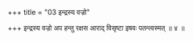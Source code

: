 +++
title = "03 इन्द्रस्य वज्रो"

+++
इन्द्रस्य वज्रो अप हन्तु रक्षस आराद् विसृष्टा इषवः पतन्त्वस्मत् ॥ ४ ॥